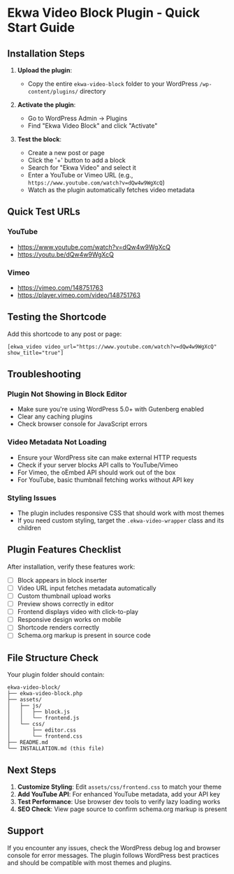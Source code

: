 # Ekwa Video Block Plugin - Quick Start Guide

## Installation Steps

1. **Upload the plugin**: 
   - Copy the entire `ekwa-video-block` folder to your WordPress `/wp-content/plugins/` directory

2. **Activate the plugin**:
   - Go to WordPress Admin → Plugins
   - Find "Ekwa Video Block" and click "Activate"

3. **Test the block**:
   - Create a new post or page
   - Click the '+' button to add a block
   - Search for "Ekwa Video" and select it
   - Enter a YouTube or Vimeo URL (e.g., `https://www.youtube.com/watch?v=dQw4w9WgXcQ`)
   - Watch as the plugin automatically fetches video metadata

## Quick Test URLs

### YouTube
- https://www.youtube.com/watch?v=dQw4w9WgXcQ
- https://youtu.be/dQw4w9WgXcQ

### Vimeo
- https://vimeo.com/148751763
- https://player.vimeo.com/video/148751763

## Testing the Shortcode

Add this shortcode to any post or page:

```
[ekwa_video video_url="https://www.youtube.com/watch?v=dQw4w9WgXcQ" show_title="true"]
```

## Troubleshooting

### Plugin Not Showing in Block Editor
- Make sure you're using WordPress 5.0+ with Gutenberg enabled
- Clear any caching plugins
- Check browser console for JavaScript errors

### Video Metadata Not Loading
- Ensure your WordPress site can make external HTTP requests
- Check if your server blocks API calls to YouTube/Vimeo
- For Vimeo, the oEmbed API should work out of the box
- For YouTube, basic thumbnail fetching works without API key

### Styling Issues
- The plugin includes responsive CSS that should work with most themes
- If you need custom styling, target the `.ekwa-video-wrapper` class and its children

## Plugin Features Checklist

After installation, verify these features work:

- [ ] Block appears in block inserter
- [ ] Video URL input fetches metadata automatically
- [ ] Custom thumbnail upload works
- [ ] Preview shows correctly in editor
- [ ] Frontend displays video with click-to-play
- [ ] Responsive design works on mobile
- [ ] Shortcode renders correctly
- [ ] Schema.org markup is present in source code

## File Structure Check

Your plugin folder should contain:

```
ekwa-video-block/
├── ekwa-video-block.php
├── assets/
│   ├── js/
│   │   ├── block.js
│   │   └── frontend.js
│   └── css/
│       ├── editor.css
│       └── frontend.css
├── README.md
└── INSTALLATION.md (this file)
```

## Next Steps

1. **Customize Styling**: Edit `assets/css/frontend.css` to match your theme
2. **Add YouTube API**: For enhanced YouTube metadata, add your API key
3. **Test Performance**: Use browser dev tools to verify lazy loading works
4. **SEO Check**: View page source to confirm schema.org markup is present

## Support

If you encounter any issues, check the WordPress debug log and browser console for error messages. The plugin follows WordPress best practices and should be compatible with most themes and plugins.
